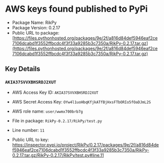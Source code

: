 # AWS keys found published to PyPi

* Package Name: RikPy
* Package Version: 0.2.17
* Public URL to package: [https://files.pythonhosted.org/packages/9e/2f/a816d84def5946eaf2ce7106dcabd1f3552ffbcdc4f3f33a9285b3c7350a/RikPy-0.2.17.tar.gz](https://files.pythonhosted.org/packages/9e/2f/a816d84def5946eaf2ce7106dcabd1f3552ffbcdc4f3f33a9285b3c7350a/RikPy-0.2.17.tar.gz)

## Key Details

### `AKIA37SVVXBHSRDJ2XUT`

* AWS Access Key ID: `AKIA37SVVXBHSRDJ2XUT`
* AWS Secret Access Key: `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` 
* AWS role name: `user/wwmx700brb7g`
* File in package: `RikPy-0.2.17/RikPy/test.py`
* Line number: `11`

* Public URL to key: https://inspector.pypi.io/project/RikPy/0.2.17/packages/9e/2f/a816d84def5946eaf2ce7106dcabd1f3552ffbcdc4f3f33a9285b3c7350a/RikPy-0.2.17.tar.gz/RikPy-0.2.17/RikPy/test.py#line.11


